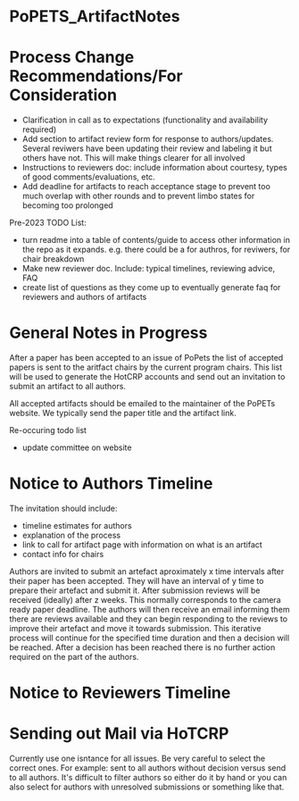 # PoPETS_ArtifactNotes

# Process Change Recommendations/For Consideration
- Clarification in call as to expectations (functionality and availability required)
- Add section to artifact review form for response to authors/updates. Several reviwers have been updating their review and labeling it but others have not. This will make things clearer for all involved
- Instructions to reviewers doc: include information about courtesy, types of good comments/evaluations, etc.
- Add deadline for artifacts to reach acceptance stage to prevent too much overlap with other rounds and to prevent limbo states for becoming too prolonged


Pre-2023 TODO List: 
- turn readme into a table of contents/guide to access other information in the repo as it expands. e.g. there could be a for authros, for reviwers, for chair breakdown
- Make new reviewer doc. Include: typical timelines, reviewing advice, FAQ 
- create list of questions as they come up to eventually generate faq for reviewers and authors of artifacts



# General Notes in Progress
After a paper has been accepted to an issue of PoPets the list of accepted papers is sent to the aritfact chairs by the current program chairs. This list will be used to generate the HotCRP accounts and send out an invitation to submit an artifact to all authors. 


All accepted artifacts should be emailed to the maintainer of the PoPETs website. We typically send the paper title and the artifact link.

Re-occuring todo list
- update committee on website



# Notice to Authors Timeline
The invitation should include: 
- timeline estimates for authors 
- explanation of the process
- link to call for artifact page with information on what is an artifact
- contact info for chairs


Authors are invited to submit an artefact aproximately x time intervals after their paper has been accepted. They will have an interval of y time to prepare their artefact and submit it. After submission reviews will be received (ideally) after z weeks. This normally corresponds to the camera ready paper deadline. The authors will then receive an email informing them there are reviews available and they can begin responding to the reviews to improve their artefact and move it towards submission. This iterative process will continue for the specified time duration and then a decision will be reached. After a decision has been reached there is no further action required on the part of the authors. 


# Notice to Reviewers Timeline



# Sending out Mail via HoTCRP
Currently use one isntance for all issues. Be very careful to select the correct ones. 
For example: sent to all authors without decision versus send to all authors. 
It's difficult to filter authors so either do it by hand or you can also select for authors with unresolved submissions or something like that.
